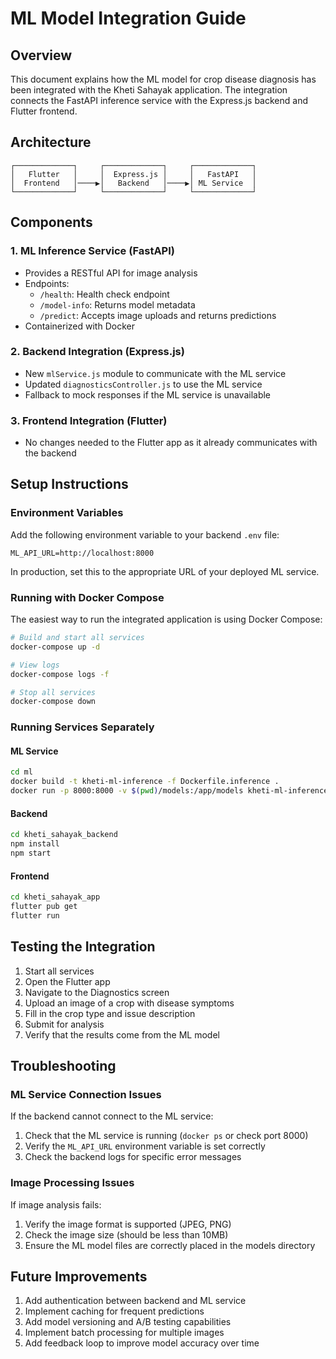 # ML Model Integration Guide

## Overview

This document explains how the ML model for crop disease diagnosis has been integrated with the Kheti Sahayak application. The integration connects the FastAPI inference service with the Express.js backend and Flutter frontend.

## Architecture

```
┌─────────────┐     ┌─────────────┐     ┌─────────────┐
│   Flutter   │     │  Express.js │     │   FastAPI   │
│  Frontend   │────▶│   Backend   │────▶│ ML Service  │
└─────────────┘     └─────────────┘     └─────────────┘
```

## Components

### 1. ML Inference Service (FastAPI)

- Provides a RESTful API for image analysis
- Endpoints:
  - `/health`: Health check endpoint
  - `/model-info`: Returns model metadata
  - `/predict`: Accepts image uploads and returns predictions
- Containerized with Docker

### 2. Backend Integration (Express.js)

- New `mlService.js` module to communicate with the ML service
- Updated `diagnosticsController.js` to use the ML service
- Fallback to mock responses if the ML service is unavailable

### 3. Frontend Integration (Flutter)

- No changes needed to the Flutter app as it already communicates with the backend

## Setup Instructions

### Environment Variables

Add the following environment variable to your backend `.env` file:

```
ML_API_URL=http://localhost:8000
```

In production, set this to the appropriate URL of your deployed ML service.

### Running with Docker Compose

The easiest way to run the integrated application is using Docker Compose:

```bash
# Build and start all services
docker-compose up -d

# View logs
docker-compose logs -f

# Stop all services
docker-compose down
```

### Running Services Separately

#### ML Service

```bash
cd ml
docker build -t kheti-ml-inference -f Dockerfile.inference .
docker run -p 8000:8000 -v $(pwd)/models:/app/models kheti-ml-inference
```

#### Backend

```bash
cd kheti_sahayak_backend
npm install
npm start
```

#### Frontend

```bash
cd kheti_sahayak_app
flutter pub get
flutter run
```

## Testing the Integration

1. Start all services
2. Open the Flutter app
3. Navigate to the Diagnostics screen
4. Upload an image of a crop with disease symptoms
5. Fill in the crop type and issue description
6. Submit for analysis
7. Verify that the results come from the ML model

## Troubleshooting

### ML Service Connection Issues

If the backend cannot connect to the ML service:

1. Check that the ML service is running (`docker ps` or check port 8000)
2. Verify the `ML_API_URL` environment variable is set correctly
3. Check the backend logs for specific error messages

### Image Processing Issues

If image analysis fails:

1. Verify the image format is supported (JPEG, PNG)
2. Check the image size (should be less than 10MB)
3. Ensure the ML model files are correctly placed in the models directory

## Future Improvements

1. Add authentication between backend and ML service
2. Implement caching for frequent predictions
3. Add model versioning and A/B testing capabilities
4. Implement batch processing for multiple images
5. Add feedback loop to improve model accuracy over time